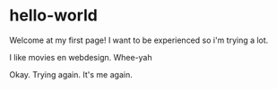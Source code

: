 # hello-world
Welcome at my first page!
I want to be experienced so i'm trying a lot.

I like movies en webdesign. Whee-yah

Okay. Trying again. It's me again.
